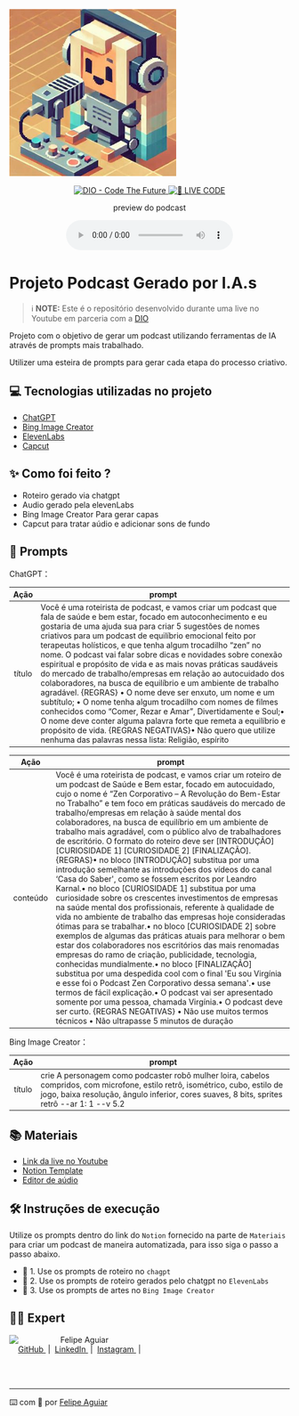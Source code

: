 
 <img width="300" src=".github/assets/ROBO MULHER LOIRA PODCASTER1.png">

<p align="center">
<a href="https://dio.me/">
    <img 
        src="https://img.shields.io/badge/DIO-Code_The_Future-28DA77?logo=youtube" 
        alt="DIO - Code The Future">
</a>
<a href="https://dio.me/">
<img 
    src="https://img.shields.io/badge/🔴_LIVE_CODE-FF5E72" 
    alt="🔴 LIVE CODE">
</a>
</p>

<p align="center">
    preview do podcast
</p>

<div align="center">
    <audio src="output/podcast_editado.MP3" controls title="Podcast editado"></audio>
</div>

# Projeto Podcast Gerado por I.A.s


 > ℹ️ **NOTE:** Este é o repositório desenvolvido durante uma live no Youtube em parceria com a [DIO](https://dio.me)

Projeto com o objetivo de gerar um podcast utilizando ferramentas de IA através de prompts mais trabalhado.

Utilizer uma esteira de prompts para gerar cada etapa do processo criativo.

## 💻 Tecnologias utilizadas no projeto

- [ChatGPT](https://chat.openai.com/) 
- [Bing Image Creator](https://www.bing.com/images/create)
- [ElevenLabs](https://beta.elevenlabs.io/)
- [Capcut](https://www.capcut.com/pt-br/)

## ✨ Como foi feito ?

- Roteiro gerado via chatgpt
- Audio gerado pela elevenLabs
- Bing Image Creator Para gerar capas
- Capcut para tratar aúdio e adicionar sons de fundo

## 🧠 Prompts


ChatGPT：

|   Ação   | prompt                                                                                                                                                                                                                                                                         |
| :------: | ------------------------------------------------------------------------------------------------------------------------------------------------------------------------------------------------------------------------------------------------------------------------------ |
|  título  | Você é uma roteirista de podcast, e vamos criar um podcast que fala de saúde e bem estar, focado em autoconhecimento e eu gostaria de uma ajuda sua para criar 5 sugestões de nomes criativos para um podcast de equilíbrio emocional feito por terapeutas holísticos, e que tenha algum trocadilho “zen” no nome. O podcast vai falar sobre dicas e novidades sobre conexão espiritual e propósito de vida e as mais novas práticas saudáveis do mercado de trabalho/empresas em relação ao autocuidado dos colaboradores, na busca de equilíbrio e um ambiente de trabalho agradável. {REGRAS} •	O nome deve ser enxuto, um nome e um subtítulo; •	O nome tenha algum trocadilho com nomes de filmes conhecidos como “Comer, Rezar e Amar”, Divertidamente e Soul;• O nome deve conter alguma palavra forte que remeta a equilíbrio e propósito de vida. {REGRAS NEGATIVAS}•	Não quero que utilize nenhuma das palavras nessa lista: Religião, espírito|


|   Ação   | prompt                                                                                                                                                                                                                                                                         |
| :------: | ------------------------------------------------------------------------------------------------------------------------------------------------------------------------------------------------------------------------------------------------------------------------------ |
| conteúdo | Você é uma roteirista de podcast, e vamos criar um roteiro de um podcast de Saúde e Bem estar, focado em autocuidado, cujo o nome é  “Zen Corporativo – A Revolução do Bem-Estar no Trabalho” e tem foco em práticas saudáveis do mercado de trabalho/empresas em relação à saúde mental dos colaboradores, na busca de equilíbrio em um ambiente de trabalho mais agradável, com o público alvo de trabalhadores de escritório. O formato do roteiro deve ser [INTRODUÇÃO] [CURIOSIDADE 1] [CURIOSIDADE 2] [FINALIZAÇÃO]. {REGRAS}•	no bloco [INTRODUÇÃO] substitua por uma introdução semelhante as introduções dos vídeos do canal ‘Casa do Saber', como se fossem escritos por Leandro Karnal.•	no bloco [CURIOSIDADE 1] substitua por uma curiosidade sobre os crescentes investimentos de empresas na saúde mental dos profissionais, referente à qualidade de vida no ambiente de trabalho das empresas hoje consideradas ótimas para se trabalhar.•	no bloco [CURIOSIDADE 2] sobre exemplos de algumas das práticas atuais para melhorar o bem estar dos colaboradores nos escritórios das mais renomadas empresas do ramo de criação, publicidade, tecnologia, conhecidas mundialmente.•	no bloco [FINALIZAÇÃO] substitua por uma despedida cool com o final 'Eu sou Virgínia e esse foi o Podcast Zen Corporativo dessa semana'.•	use termos de fácil explicação.•	O podcast vai ser apresentado somente por uma pessoa, chamada Virgínia.•	O podcast deve ser curto. {REGRAS NEGATIVAS} •	Não use muitos termos técnicos •	Não ultrapasse 5 minutos de duração|


Bing Image Creator：

|  Ação  | prompt                                                                                 |
| :----: | -------------------------------------------------------------------------------------- |
| título | crie A personagem como podcaster robô mulher loira, cabelos compridos, com microfone, estilo retrô, isométrico, cubo, estilo de jogo, baixa resolução, ângulo inferior, cores suaves, 8 bits, sprites retrô --ar 1: 1 --v 5.2|



## 📚 Materiais

- [Link da live no Youtube](https://www.youtube.com)
- [Notion Template](https://helpful-jump-17b.notion.site/PAS-Podcast-AI-Studio-210489e15d7a4a73b743bb159e45d06f?pvs=4)
- [Editor de aúdio](https://www.capcut.com/editor?from_page=landing_page&__action_from=picture_V%C3%ADdeos%20profissionais%20em%20minutos,%20n%C3%A3o%20em%20horas.)


## 🛠️ Instruções de execução

Utilize os prompts dentro do link do `Notion` fornecido na parte de `Materiais` para criar um podcast de maneira automatizada, para isso siga o passo a passo abaixo.

- 🤖 1. Use os prompts de roteiro no `chagpt`
- 🤖 2. Use os prompts de roteiro gerados pelo chatgpt no  `ElevenLabs`
- 🤖 3. Use os prompts de artes no `Bing Image Creator`

## 👨‍💻 Expert

<p>
    <img 
      align=left 
      margin=10 
      width=80 
      src="https://avatars.githubusercontent.com/u/37452836?v=4"
    />
    <p>&nbsp&nbsp&nbspFelipe Aguiar<br>
    &nbsp&nbsp&nbsp
    <a 
        href="https://github.com/felipeAguiarCode">
        GitHub
    </a>
    &nbsp;|&nbsp;
    <a 
        href="www.linkedin.com/in/felipe-exe">
        LinkedIn
    </a>
    &nbsp;|&nbsp;
    <a 
        href="https://www.instagram.com/felipeaguiar.exe/">
        Instagram
    </a>
    &nbsp;|&nbsp;</p>
</p>
<br/><br/>
<p>

---

⌨️ com 💜 por [Felipe Aguiar](https://github.com/felipeAguiarCode)
